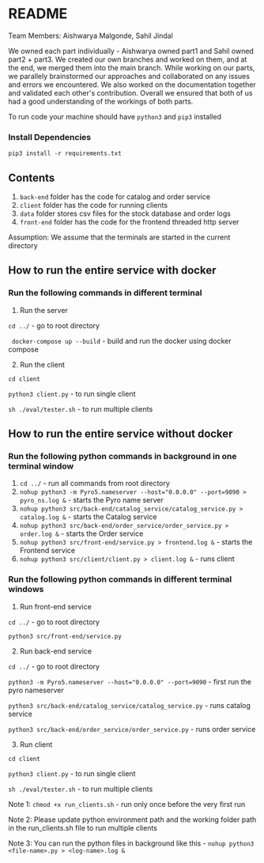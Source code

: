 # README

Team Members: Aishwarya Malgonde, Sahil Jindal

We owned each part individually - Aishwarya owned part1 and Sahil owned part2 + part3. We created our own branches and worked on them, and at the end, we merged them into the main branch. While working on our parts, we parallely brainstormed our approaches and collaborated on any issues and errors we encountered. We also worked on the documentation together and validated each other's contribution. Overall we ensured that both of us had a good understanding of the workings of both parts.

To run code your machine should have `python3` and `pip3` installed

### Install Dependencies

```
pip3 install -r requirements.txt
```

## Contents

1) `back-end` folder has the code for catalog and order service
2) `client` folder has the code for running clients
3) `data` folder stores csv files for the stock database and order logs
4) `front-end` folder has the code for the frontend threaded http server

Assumption: We assume that the terminals are started in the current directory

## How to run the entire service with docker

### Run the following commands in different terminal

1) Run the server

```cd ../``` - go to root directory

``` docker-compose up --build``` -  build and run the docker using docker compose

2) Run the client

```cd client```

```python3 client.py``` - to run single client

```sh ./eval/tester.sh``` - to run multiple clients


## How to run the entire service without docker

### Run the following python commands in background in one terminal window

1) ```cd ../``` - run all commands from root directory
2) ```nohup python3 -m Pyro5.nameserver --host="0.0.0.0" --port=9090 > pyro_ns.log &``` - starts the Pyro name server
3) ```nohup python3 src/back-end/catalog_service/catalog_service.py > catalog.log &``` - starts the Catalog service
4) ```nohup python3 src/back-end/order_service/order_service.py > order.log &``` - starts the Order service
5) ```nohup python3 src/front-end/service.py > frontend.log &``` - starts the Frontend service
6) ```nohup python3 src/client/client.py > client.log &``` - runs client

### Run the following python commands in different terminal windows

1) Run front-end service

```cd ../``` - go to root directory

```python3 src/front-end/service.py```

2) Run back-end service

```cd ../``` - go to root directory

```python3 -m Pyro5.nameserver --host="0.0.0.0" --port=9090``` - first run the pyro nameserver

```python3 src/back-end/catalog_service/catalog_service.py``` - runs catalog service

```python3 src/back-end/order_service/order_service.py``` - runs order service

3) Run client

```cd client```

```python3 client.py``` - to run single client 

```sh ./eval/tester.sh``` - to run multiple clients



Note 1: ```chmod +x run_clients.sh``` - run only once before the very first run

Note 2: Please update python environment path and the working folder path in the run_clients.sh file to run multiple clients

Note 3: You can run the python files in background like this - ```nohup python3 <file-name>.py > <log-name>.log &```
